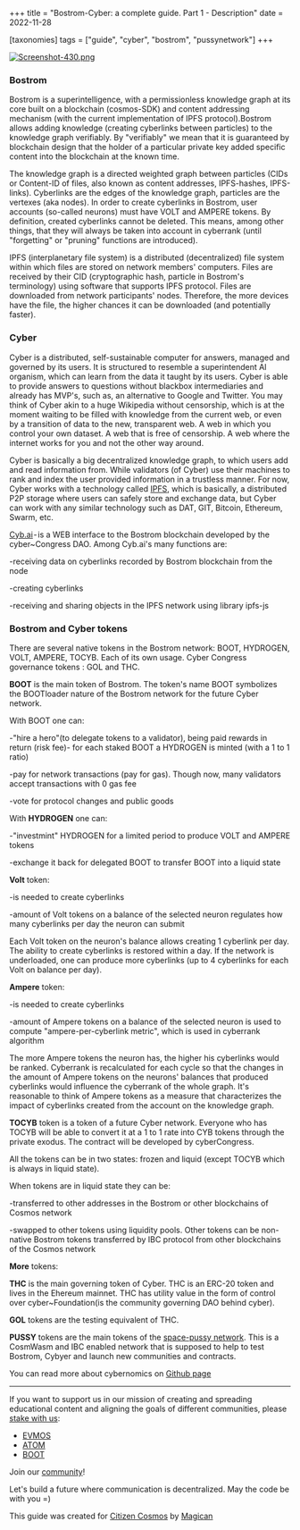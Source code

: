 +++
title = "Bostrom-Cyber: a complete guide. Part 1 - Description"
date = 2022-11-28

[taxonomies]
tags = ["guide", "cyber", "bostrom", "pussynetwork"]
+++

[![Screenshot-430.png](https://i.postimg.cc/V6zW89PN/Screenshot-430.png)](https://postimg.cc/8Fn6d658)
### Bostrom
Bostrom is a superintelligence, with a permissionless knowledge graph at its core built on a blockchain (cosmos-SDK) and content addressing mechanism (with the current implementation of IPFS protocol).Bostrom allows adding knowledge (creating cyberlinks between particles) to the knowledge graph verifiably. By "verifiably" we mean that it is guaranteed by blockchain design that the holder of a particular private key added specific content into the blockchain at the known time.

<!-- more -->

The knowledge graph is a directed weighted graph between particles (CIDs or Content-ID of files, also known as content addresses, IPFS-hashes, IPFS-links).
Cyberlinks are the edges of the knowledge graph, particles are the vertexes (aka nodes). In order to create cyberlinks in Bostrom, user accounts (so-called neurons) must have VOLT and AMPERE tokens. By definition, created cyberlinks cannot be deleted. This means, among other things, that they will always be taken into account in cyberrank (until "forgetting" or "pruning" functions are introduced).

<!-- more -->


IPFS (interplanetary file system) is a distributed (decentralized) file system within which files are stored on network members' computers. Files are received by their CID (cryptographic hash, particle in Bostrom's terminology) using software that supports IPFS protocol.
Files are downloaded from network participants' nodes. Therefore, the more devices have the file, the higher chances it can be downloaded (and potentially faster).

### Cyber
Cyber is a distributed, self-sustainable computer for answers, managed and governed by its users. It is structured to resemble a superintendent AI organism, which can learn from the data it taught by its users. Cyber is able to provide answers to questions without blackbox intermediaries and already has MVP's, such as, an alternative to Google and Twitter.
You may think of Cyber akin to a huge Wikipedia without censorship, which is at the moment waiting to be filled with knowledge from the current web, or even by a transition of data to the new, transparent web. A web in which you control your own dataset. A web that is free of censorship. A web where the internet works for you and not the other way around.

Cyber is basically a big decentralized knowledge graph, to which users add and read information from. While validators (of Cyber) use their machines to rank and index the user provided information in a trustless manner. For now, Cyber works with a technology called [IPFS](https://ipfs.tech/), which is basically, a distributed P2P storage where users can safely store and exchange data, but Cyber can work with any similar technology such as DAT, GIT, Bitcoin, Ethereum, Swarm, etc.

[Cyb.ai](https://cyb.ai/) - is a WEB interface to the Bostrom blockchain developed by the cyber~Congress DAO. Among Cyb.ai's many functions are:

-receiving data on cyberlinks recorded by Bostrom blockchain from the node

-creating cyberlinks

-receiving and sharing objects in the IPFS network using library ipfs-js

### Bostrom and Cyber tokens
There are several native tokens in the Bostrom network: BOOT, HYDROGEN, VOLT, AMPERE, TOCYB. Each of its own usage.
Cyber Congress governance tokens : GOL and THC.

**BOOT** is the main token of Bostrom. The token's name BOOT symbolizes the BOOTloader nature of the Bostrom network for the future Cyber network.

With BOOT one can:

-"hire a hero"(to delegate tokens to a validator), being paid rewards in return (risk fee)- for each staked BOOT a HYDROGEN is minted (with a 1 to 1 ratio)

-pay for network transactions (pay for gas). Though now, many validators accept transactions with 0 gas fee

-vote for protocol changes and public goods

With **HYDROGEN** one can:

-"investmint" HYDROGEN for a limited period to produce VOLT and AMPERE tokens

-exchange it back for delegated BOOT to transfer BOOT into a liquid state

**Volt** token:

-is needed to create cyberlinks

-amount of Volt tokens on a balance of the selected neuron regulates how many cyberlinks per day the neuron can submit

Each Volt token on the neuron's balance allows creating 1 cyberlink per day. The ability to create cyberlinks is restored within a day.
If the network is underloaded, one can produce more cyberlinks (up to 4 cyberlinks for each Volt on balance per day).

**Ampere** token:

-is needed to create cyberlinks

-amount of Ampere tokens on a balance of the selected neuron is used to compute "ampere-per-cyberlink metric", which is used in cyberrank algorithm

The more Ampere tokens the neuron has, the higher his cyberlinks would be ranked. Cyberrank is recalculated for each cycle so that the changes in the amount of Ampere tokens on the neurons' balances that produced cyberlinks would influence the cyberrank of the whole graph. It's reasonable to think of Ampere tokens as a measure that characterizes the impact of cyberlinks created from the account on the knowledge graph.

**TOCYB** token is a token of a future Cyber network. Everyone who has TOCYB will be able to convert it at a 1 to 1 rate into CYB tokens through the private exodus. The contract will be developed by cyberCongress.

All the tokens can be in two states: frozen and liquid (except TOCYB which is always in liquid state).

When tokens are in liquid state they can be:

-transferred to other addresses in the Bostrom or other blockchains of Cosmos network

-swapped to other tokens using liquidity pools. Other tokens can be non-native Bostrom tokens transferred by IBC protocol from other blockchains of the Cosmos network

**More** tokens:

**THC** is the main governing token of Cyber. THC is an ERC-20 token and lives in the Ehereum mainnet. THC has utility value in the form of control over cyber~Foundation(is the community governing DAO behind cyber).

**GOL** tokens are the testing equivalent of THC.

**PUSSY** tokens are the main tokens of the [space-pussy network](https://space-pussy.cyb.ai/). This is a CosmWasm and IBC enabled network that is supposed to help to test Bostrom, Cybyer and launch new communities and contracts.

You can read more about cybernomics on [Github page](https://github.com/cybercongress/cybernomics/blob/main/bostrom/README.md)

------------------------------------------------------------------------------------------------------------------------------------------------------------------
If you want to support us in our mission of creating and spreading educational content and aligning the goals of different communities, please [stake with us](https://www.citizencosmos.space/staking):
- [EVMOS](https://wallet.keplr.app/chains/evmos?modal=validator&chain=evmos_9001-2&validator_address=evmosvaloper1mtwvpdd57gpkyejd566s24afr9zm5ryq8gwpvj) 
- [ATOM](https://wallet.keplr.app/chains/cosmos-hub?modal=validator&chain=cosmoshub-4&validator_address=cosmosvaloper1e859xaue4k2jzqw20cv6l7p3tmc378pc3k8g2u) 
- [BOOT](https://wallet.keplr.app/chains/bostrom?modal=validator&chain=bostrom&validator_address=bostromvaloper1f7nx65pmayfenpfwzwaamwas4ygmvalqj6dz5r)

Join our [community](https://discord.gg/kJaG3EucCX)! 

Let's build a future where communication is decentralized. May the code be with you =) 

This guide was created for [Citizen Cosmos](https://www.citizencosmos.space/) by [Magican](https://t.me/magican_n)
